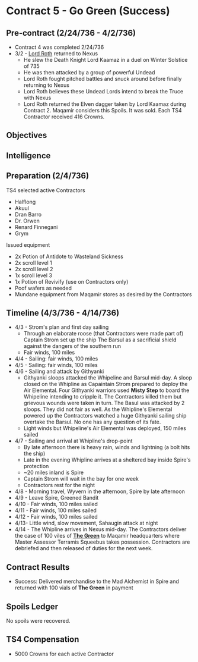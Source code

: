 # Contract 5 - Go Green (Success)

## Pre-contract (2/24/736 - 4/2/736)
* Contract 4 was completed 2/24/736
* 3/2 - [Lord Roth](../../markdown/vampire-paladin.md) returned to Nexus
  * He slew the Death Knight Lord Kaamaz in a duel on Winter Solstice of 735
  * He was then attacked by a group of powerful Undead
  * Lord Roth fought pitched battles and snuck around before finally returning to Nexus
  * Lord Roth believes these Undead Lords intend to break the Truce with Nexus
  * Lord Roth returned the Elven dagger taken by Lord Kaamaz during Contract 2. Maqamir considers this Spoils. It was sold. Each TS4 Contractor received 416 Crowns.

## Objectives

## Intelligence

## Preparation (2/4/736)
TS4 selected active Contractors
* Halflong
* Akuul
* Dran Barro
* Dr. Orwen
* Renard Finnegani
* Grym

Issued equipment
  * 2x Potion of Antidote to Wasteland Sickness
  * 2x scroll level 1
  * 2x scroll level 2
  * 1x scroll level 3
  * 1x Potion of Revivify (use on Contractors only)
  * Poof wafers as needed
  * Mundane equipment from Maqamir stores as desired by the Contractors

## Timeline (4/3/736 - 4/14/736)
* 4/3 - Strom's plan and first day sailing
  * Through an elaborate roose (that Contractors were made part of) Captain Strom set up the ship The Barsul as a sacrificial shield against the dangers of the southern run
  * Fair winds, 100 miles
* 4/4 - Sailing: fair winds, 100 miles
* 4/5 - Sailing: fair winds, 100 miles
* 4/6 - Sailing and attack by Githyanki
  * Githyanki sloops attacked the Whipeline and Barsul mid-day. A sloop closed on the Whipline as Capaintain Strom prepared to deploy the Air Elemental. Four Githyanki warriors used __Misty Step__ to board the Whipeline intending to cripple it. The Contractors killed them but grievous wounds were taken in turn. The Basul was attacked by 2 sloops. They did not fair as well. As the Whipline's Elemental powered up the Contractors watched a huge Githyanki sailing ship overtake the Barsul. No one has any question of its fate.
  * Light winds but Whipeline's Air Elemental was deployed, 150 miles sailed
* 4/7 - Sailing and arrival at Whipline's drop-point 
  * By late afternoon there is heavy rain, winds and lightning (a bolt hits the ship)
  * Late in the evening Whipline arrives at a sheltered bay inside Spire's protection
  * ~20 miles inland is Spire 
  * Captain Strom will wait in the bay for one week
  * Contractors rest for the night
* 4/8 - Morning travel, Wyvern in the afternoon, Spire by late afternoon
* 4/9 - Leave Spire, Greened Bandit
* 4/10 - Fair winds, 100 miles sailed
* 4/11 - Fair winds, 100 miles sailed
* 4/12 - Fair winds, 100 miles sailed
* 4/13- Little wind, slow movement, Sahaugin attack at night
* 4/14 - The Whipline arrives in Nexus mid-day. The Contractors deliver the case of 100 viles of [__The Green__](../../markdown/green.md) to Maqamir headquarters where Master Assessor Terramis Squeebus takes possession. Contractors are debriefed and then released of duties for the next week.

## Contract Results
* Success: Delivered merchandise to the Mad Alchemist in Spire and returned with 100 vials of __The Green__ in payment

## Spoils Ledger
No spoils were recovered.

## TS4 Compensation
* 5000 Crowns for each active Contractor